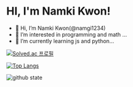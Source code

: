 # HI, I'm Namki Kwon!

- 👋 Hi, I’m Namki Kwon(@namgi1234)
- 👀 I’m interested in programming and math ...
- 🌱 I’m currently learning js and python...

[![Solved.ac 프로필](http://mazassumnida.wtf/api/generate_badge?boj=knk5684)](https://solved.ac/knk5684)

[![Top Langs](https://github-readme-stats.vercel.app/api/top-langs/?username=namgi1234&layout=compact)](https://github.com/namgi1234/)

![github state](https://github-readme-stats.vercel.app/api?username=namgi1234&show)
